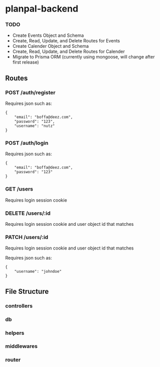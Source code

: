 # planpal-backend

### TODO
* Create Events Object and Schema
* Create, Read, Update, and Delete Routes for Events
* Create Calender Object and Schema
* Create, Read, Update, and Delete Routes for Calender
* Migrate to Prisma ORM (currently using mongoose, will change after first release)

## Routes

### POST /auth/register

Requires json such as:

```
{
    "email": "boffa@deez.com",
    "password": "123",
    "username": "nutz"
}
```

### POST /auth/login

Requires json such as:

```
{
    "email": "boffa@deez.com",
    "password": "123"
}
```

### GET /users

Requires login session cookie

### DELETE /users/:id

Requires login session cookie and user object id that matches

### PATCH /users/:id

Requires login session cookie and user object id that matches

Requires json such as:

```
{
    "username": "johndoe"
}
```

## File Structure

### controllers

### db

### helpers

### middlewares

### router

